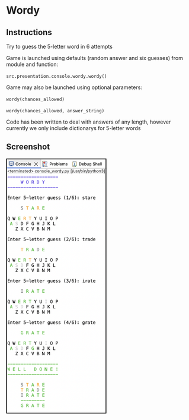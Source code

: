 # Wordy
## Instructions
Try to guess the 5-letter word in 6 attempts

Game is launched using defaults (random answer and six guesses) from module and function:

`src.presentation.console.wordy.wordy()`

Game may also be launched using optional parameters:

`wordy(chances_allowed)`

`wordy(chances_allowed, answer_string)`

Code has been written to deal with answers of any length, however currently we only include dictionarys for 5-letter words
## Screenshot
<img width="271" alt="Screenshot 2024-07-13 at 8 46 25 PM" src="Wordy/src/resources/images/Wordy_Screenshot_Console.png">
